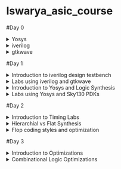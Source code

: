 # Iswarya_asic_course
#Day 0
<details>
<summary>
    Yosys
  </summary>

    
  I installed Yosys using the following commands:
    
```
    
$ git clone https://github.com/YosysHQ/yosys.git
$ cd yosys-master 
$ sudo apt install make (If make is not installed please install it) 
$ sudo apt-get install build-essential clang bison flex \
    libreadline-dev gawk tcl-dev libffi-dev git \
    graphviz xdot pkg-config python3 libboost-system-dev \
    libboost-python-dev libboost-filesystem-dev zlib1g-dev
$ make config-gcc
$ make 
$ sudo make install

```

Below is the screenshot showing successful installation: 


![Screenshot from 2023-07-31 10-15-12](https://github.com/IswaryaIlanchezhiyan/Iswarya_asic_course/assets/140998760/67cfade5-3e17-4374-89ff-93c64bce279f)



Below is the screenshot showing successful launch:

![Screenshot from 2023-07-31 10-21-57](https://github.com/IswaryaIlanchezhiyan/Iswarya_asic_course/assets/140998760/8a6b68b0-d58c-403c-92a3-2a820a273b24)


</details>
<details>
<summary>
        iverilog
</summary>
I installed iverilog using the following command:

```

$ sudo apt-get install iverilog

```

Below is the screenshot showing successful installation:


![Screenshot from 2023-07-31 21-32-19](https://github.com/IswaryaIlanchezhiyan/Iswarya_asic_course/assets/140998760/cdd3a329-79a3-490f-b3c9-b5463d1a9f1c)

Below is the screenshot showing successful launch:



![Screenshot from 2023-07-31 21-32-34](https://github.com/IswaryaIlanchezhiyan/Iswarya_asic_course/assets/140998760/5e531280-719f-4b3c-ba58-dbd69cd72061)


    
</details>
<details>
    <summary>
        gtkwave
    </summary>
    I installed gtkwave using the following command:

```

sudo apt update
sudo apt install gtkwave

```

Below is the screenshot showing successful installation:


![Screenshot from 2023-07-31 21-40-40](https://github.com/IswaryaIlanchezhiyan/Iswarya_asic_course/assets/140998760/10ebb750-f2e9-4682-b8b8-6d19de17dfae)

Below is the screenshot showing successful launch:

![Screenshot from 2023-07-31 21-41-31](https://github.com/IswaryaIlanchezhiyan/Iswarya_asic_course/assets/140998760/52180ab8-a498-4974-8ab7-03ef29a9c3b4)

</details>

#Day 1
<details>
    <summary>
        Introduction to iverilog design testbench
    </summary>

    

**Simulator:**

It is a a device that enables the operator to reproduce or represent under test conditions phenomena likely to occur in actual performance.
iverilog is the simulator used for this course.

**How Simulator works**

- Simulator looks for the change in the values of input.
* Upon change to the input,output is evaluated.

**iverilog:**

Icarus Verilog is a compiler that translates Verilog source code into executable programs for simulation.

**iverilog based simulation flow**

![Screenshot from 2023-08-13 22-36-54](https://github.com/IswaryaIlanchezhiyan/Iswarya_asic_course/assets/140998760/a8b3e981-7319-49e5-8265-a0e93d06b646)

**Testbench:**

A conventional Verilog testbench is a code module that describes the stimulus to a logic design and checks whether the design's outputs match its specification.

![Screenshot from 2023-08-13 22-34-39](https://github.com/IswaryaIlanchezhiyan/Iswarya_asic_course/assets/140998760/6d813524-1fd4-4c11-8877-aa934f363536)
</details>

<details>
    <summary>
        Labs using iverilog and gtkwave
    </summary>

**1.Introduction to Labs**

Lab setup is made using the following link:

```
https://github.com/kunalg123/sky130RTLDesignAndSynthesisWorkshop.git

```


![Screenshot from 2023-08-13 23-35-59](https://github.com/IswaryaIlanchezhiyan/Iswarya_asic_course/assets/140998760/64edcb4b-85fb-48a6-939a-d833b750d707)

**2.Introduction to iverilog gtkwave**

A 2×1 multiplexer is used as an example for explaining how iverilog and gtkwave works.It initially creates a a.out file which eventually opened a dumpfile(tb_good_mux.vcd) for producing output.

The following commands are used for producing output:

```
$ iverilog  good_mux.v  tb_good_mux.v
$ ./a.out
$ gtkwave tb_good_mux.vcd

```

![Screenshot from 2023-08-13 23-52-48](https://github.com/IswaryaIlanchezhiyan/Iswarya_asic_course/assets/140998760/55419881-5dd1-482f-bac5-f0b9e6701245)

**Output Waveform**

![Screenshot from 2023-08-13 23-54-09](https://github.com/IswaryaIlanchezhiyan/Iswarya_asic_course/assets/140998760/34fc7a17-2c4b-4aca-b529-370bfa6dad81)
</details>
<details>
    <summary>
        Introduction to Yosys and Logic Synthesis
    </summary>
    
**Introduction to Yosys**

**Logic Synthesis**

RTL to gate level translation is called as synthesis.The design is converted into gates and connections are made between gates.This is given as a file called netlist.


**Synthesizer:**

Synthesizer is the tool used for synthesis.
Synthesis in VLSI is the process of converting your code (program) into a circuit. In terms of logic gates, synthesis is the process of translating an abstract design into a properly implemented chip. Hardware Description Languages (HDLs) are specific programming languages that are used to explain the hardware of a circuit.
Yosys is used as synthesizer in this course.


**Netlist:**

Netlist is also a description of a design written using a HDL code when it is written in an RTL style.The netlist is then supposed to perform the same function as the corresponding HDL code. The netlist out of the synthesis tool is fed into layout tools to produce the layout of the chip.

**RTL Design**
RTL (register-transfer level) design is a hardware design methodology that describes the behavior of digital circuits in terms of the flow of data between registers, and the operations that are performed on that data as it moves through the circuit.

**.lib**

A standard cell library is a collection of well defined and appropriately characterized logic gates that can be used to implement a digital design.The library files contain different flavours of standard gate which maybe like 2 input or 3 input gate with slower or medium or faster version of it.


**Yosys Setup**

![Screenshot from 2023-08-14 00-16-36](https://github.com/IswaryaIlanchezhiyan/Iswarya_asic_course/assets/140998760/0bb3b3fa-6654-40da-b7d3-41c37ca9cc34)

**Verify the synthesis**

![Screenshot from 2023-08-14 00-18-11](https://github.com/IswaryaIlanchezhiyan/Iswarya_asic_course/assets/140998760/b8e8725b-8ffe-4ae2-a8ee-e4374e2e5856)
</details>

<details>
    <summary>
        Labs using Yosys and Sky130 PDKs
    </summary>
    
Invoke and Synthesis using following commands:

**Invoke**

```
$ yosys
```

![Screenshot from 2023-08-14 01-28-49](https://github.com/IswaryaIlanchezhiyan/Iswarya_asic_course/assets/140998760/1193e665-0f8d-4c5c-a134-c49a29104b11)

**Read the library**

```
read_liberty -lib ../lib/sky130_fd_sc_hd__tt_025C_1v80.lib
```
**Read the design**

```
read_verilog good_mux.v
```
**Model Synthesis**

```
synth -top good_mux
```

**Generate Netfile**

```
abc -liberty ../lib/sky130_fd_sc_hd__tt_025C_1v80.lib
```

**abc** is used to convert RTL file into gate design.

![Screenshot from 2023-08-14 01-46-57](https://github.com/IswaryaIlanchezhiyan/Iswarya_asic_course/assets/140998760/867864e3-11fb-48c6-bde6-65160a41fa62)

**Graphical Version of Logic realized**

```
show
```

![Screenshot from 2023-08-14 01-51-43](https://github.com/IswaryaIlanchezhiyan/Iswarya_asic_course/assets/140998760/a65a2f5c-e48c-4989-9edb-7ffeafc84a07)

**How to write Netlist**

```
write_verilog good_mux_netlist.v
write_verilog -noattr good_mux_netlist.v


```
</details>

#Day 2
<details>
    <summary>
        Introduction to Timing Labs
    </summary>

The following command is used to open .lib file in gvim:


```
$ gvim ../lib/sky130_fd_sc_hd__tt_025C_1v80
```

![Screenshot from 2023-08-14 10-59-50](https://github.com/IswaryaIlanchezhiyan/Iswarya_asic_course/assets/140998760/7e7cddf1-817c-46fd-b82a-045bb4a68248)

The .lib files contains main element called **PVT**

**PVT:**

PVT in VLSI stands for Process, Voltage, and Temperature. Integrated circuits are designed in such a way so that they can function in a wide variety of temperatures and voltages, rather than a single temperature and voltage.

-PVT determines how my silicon is going to work under different conditions.

The .lib files also contains the details of standard cells which has the information of what are the gates used and its power values and its area.If the area of the gate is larger it means wider transistor is used which refers to more power consumption.

</details>
<details>
    <summary>
        Hierarchial vs Flat Synthesis
    </summary>

**Hierarchial Synthesis**

A hierarchical design approach divides the ASIC into smaller and simpler modules or blocks, each with its own functionality and interface, and then connects them by a top-level structure that defines the overall behavior and performance of the ASIC.

**Advantages:**

+ This approach has several advantages, such as better modularity, reusability, and scalability of the design
+ reduced complexity and size of the design
+ facilitation of parallelism and teamwork
+ improved quality and reliability of the design

**Disadvantages:**

+ requiring more planning and coordination
+ introducing more overhead and latency
+ potentially limiting optimization and performance

Commands used for Hierarchial Synthesis:

```
$ yosys
read_liberty -lib ../lib/sky130_fd_sc_hd__tt_025C_1v80.lib
read_verilog multiple_modules.v
synth -top multiple_modules
abc -liberty ../lib/sky130_fd_sc_hd__tt_025C_1v80.lib
show multiple_modules
write_verilog -noattr multiple_modules_hier.v
!gvim multiple_modules_hier.v
```

**Flat Synthesis**

A flat design approach treats the ASIC as a single, monolithic entity, without any submodules or levels of hierarchy, and uses basic components like gates, transistors, and wires. 

**Advantages:**

+ more flexibility and creativity for the designer to explore solutions and alternatives without restrictions
+ more optimization and performance
+ reducing overhead and latency


**Disadvantages:**

+ increases complexity and size of the design,
+ hinders parallelism and teamwork
+ can compromise quality and reliability
+ the design is harder to verify and test as a whole

Commands used for Flat Synthesis:

```
$ yosys
flatten
write_verilog -noattr multiple_modules_flat.v
!gvim multiple_modules_flat.v
show multiple_modules_flat
```
</details>
<details>
    <summary>
        Flop coding styles and optimization
    </summary>

Flop is a circuit that maintains a state until directed by input to change the state.

**Why flops**
Combinational circuits have glitches due to propagation delay.If there are multiple combinational circuits in a design ,the output of the design have more glitches in it.To avoid glitches,we are introducing flops inbetween combinational circuits .Flops have clock cycles to work which helps in restricting glitches from the input for providing satble output.

If the initial state of the flop is unknown ,the combinational circuit will evaluate into garbage value.So initializing the flop is an important thing.

The control pins in the flop known as Reset/Set is used to initialize the flop.Reset/Set can be synchronous or asynchronous.

**Lab flop synthesis simulations**

1.Using Asynchronous Reset

Commands used:

```
$ iverilog dff_asyncres.v tb_dff_asyncres.v
$ ./a.out
$ gtkwave tb_dff_asyncres.vcd 
```

![Screenshot from 2023-08-14 14-56-09](https://github.com/IswaryaIlanchezhiyan/Iswarya_asic_course/assets/140998760/8f1b3c5b-90e5-4d76-8394-f30e3ac50c35)

**Synthesis**

![Screenshot from 2023-08-14 15-15-53](https://github.com/IswaryaIlanchezhiyan/Iswarya_asic_course/assets/140998760/ed3ac152-5d28-4490-9613-78d94be44d0d)

2.Using Asynchronous set

Commands used:

```
$ iverilog  dff_async_set.v tb_dff_async_set.v
$ ./a.out
$ gtkwave tb_dff_async_set.vcd
```

![Screenshot from 2023-08-14 15-01-42](https://github.com/IswaryaIlanchezhiyan/Iswarya_asic_course/assets/140998760/a02ef81f-8a62-4e3b-a470-67a6360eecb4)

**Synthesis**

![Screenshot from 2023-08-14 22-45-39](https://github.com/IswaryaIlanchezhiyan/Iswarya_asic_course/assets/140998760/abb5f936-cdc4-486f-8b15-e88efadabdf5)

3.Using Synchronous Reset

Commands used:

```
$ iverilog dff_syncres.v tb_dff_syncres.v
$ ./a.out
$ gtkwave tb_dff_syncres.vcd
```

![Screenshot from 2023-08-14 15-08-22](https://github.com/IswaryaIlanchezhiyan/Iswarya_asic_course/assets/140998760/bb581545-b984-4c5f-a606-9f9cf12a12a3)

**Synthesis**

![Screenshot from 2023-08-14 23-12-46](https://github.com/IswaryaIlanchezhiyan/Iswarya_asic_course/assets/140998760/38830b5f-4ba4-4741-b375-6059a299655d)

</details>

#Day 3
<details>
    <summary>
        Introduction to Optimizations
    </summary>

**Logic optimization** 

It is a process of finding an equivalent representation of the specified logic circuit under one or more specified constraints. This process is a part of a logic synthesis.

There are two types of logic optimization

1.Combinational logic optimization

2.Sequential logic optimization

**Combinational Logic Optimization**

- It is mainly for squeezing the logic into most optimized design in terms of area and power savings.
 
- It uses two techniques for optimization.

    1.Constant Propagation(Direct Optimization)
  
    2.Boolean Logic Optimization

**Constant Propagation**

Boolean minimization may lead to dissolution of certain section of code into constants. Such constants should be propagated at this stage in order to reduce gate count and area.

**Boolean Logic Optimization**

The optimization of a complex boolean expression is a process of finding a simpler one, which would upon evaluation ultimately produce the same results as the original one.

**Sequential Logic Optimization**

Precomputation is a recently proposed logic optimization technique which selectively disables
the inputs of a sequential logic circuit, thereby reducing switching activity and power dissipation,
without changing logic functionality.

There are two techniques used for optimisation.

1.Basic 

- Sequential Constant Propagation

2.Advanced

- State Optimisation
- Retiming 
- Sequential Logic Cloning
</details>

<details>
    <summary>
        Combinational Logic Optimizations
    </summary>
    
Commands used for opt_check2.v

```
$ yosys
read_liberty -lib ../lib/sky130_fd_sc_hd__tt_025C_1v80.lib
read_verilog opt_check2.v
synth -top opt_check2
opt_clean -purge
abc -liberty ../lib/sky130_fd_sc_hd__tt_025C_1v80.lib
show 
```

**Synthesis**

![Screenshot from 2023-08-15 01-07-03](https://github.com/IswaryaIlanchezhiyan/Iswarya_asic_course/assets/140998760/dc42f2e9-7caa-491b-935a-0fcfb0f3517b)

Commands used for multiple_module_opt2.v

```
$ yosys
read_liberty -lib ../lib/sky130_fd_sc_hd__tt_025C_1v80.lib
read_verilog multiple_module_opt2.v
synth -top multiple_module_opt2
opt_clean -purge
abc -liberty ../lib/sky130_fd_sc_hd__tt_025C_1v80.lib
show multiple_module_opt2
```

**Synthesis**

![Screenshot from 2023-08-15 01-19-15](https://github.com/IswaryaIlanchezhiyan/Iswarya_asic_course/assets/140998760/dc19e3bb-02c5-4460-8cfb-8806d7b3c3cb)
</details>

